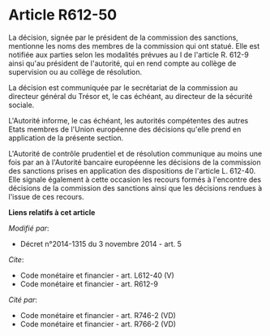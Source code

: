 # Article R612-50

La décision, signée par le président de la commission des sanctions, mentionne les noms des membres de la commission qui ont
statué. Elle est notifiée aux parties selon les modalités prévues au I de l'article R. 612-9 ainsi qu'au président de
l'autorité, qui en rend compte au collège de supervision ou au collège de résolution. 

La décision est communiquée par le secrétariat de la commission au directeur général du Trésor et, le cas échéant, au
directeur de la sécurité sociale. 

L'Autorité informe, le cas échéant, les autorités compétentes des autres Etats membres de l'Union européenne des décisions
qu'elle prend en application de la présente section. 

L'Autorité de contrôle prudentiel et de résolution communique au moins une fois par an à l'Autorité bancaire européenne les
décisions de la commission des sanctions prises en application des dispositions de l'article L. 612-40. Elle signale
également à cette occasion les recours formés à l'encontre des décisions de la commission des sanctions ainsi que les
décisions rendues à l'issue de ces recours.

**Liens relatifs à cet article**

_Modifié par_:

  - Décret n°2014-1315 du 3 novembre 2014 - art. 5

_Cite_:

  - Code monétaire et financier - art. L612-40 (V)
  - Code monétaire et financier - art. R612-9

_Cité par_:

  - Code monétaire et financier - art. R746-2 (VD)
  - Code monétaire et financier - art. R766-2 (VD)

